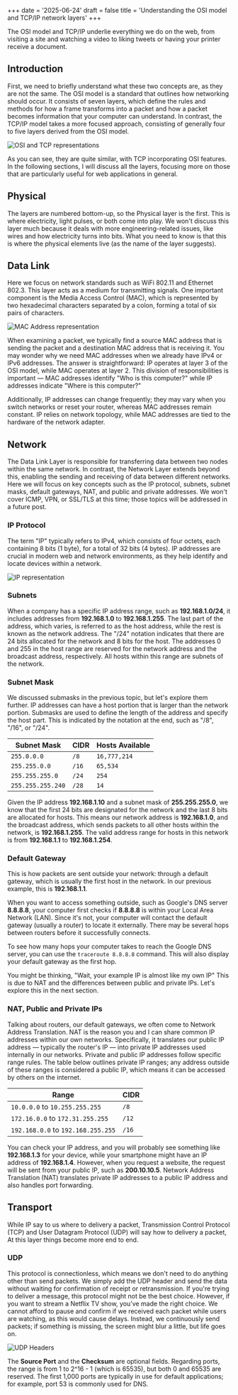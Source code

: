 +++
date = '2025-06-24'
draft = false
title = 'Understanding the OSI model and TCP/IP network layers'
+++

The OSI model and TCP/IP underlie everything we do on the web, from visiting a site and watching a video to liking tweets or having your printer receive a document.

## Introduction

First, we need to briefly understand what these two concepts are, as they are not the same. The OSI model is a standard that outlines how networking should occur. It consists of seven layers, which define the rules and methods for how a frame transforms into a packet and how a packet becomes information that your computer can understand. In contrast, the TCP/IP model takes a more focused approach, consisting of generally four to five layers derived from the OSI model.

![OSI and TCP representations](/images/OSI-vs-TCP-vs-Hybrid-2.webp)

As you can see, they are quite similar, with TCP incorporating OSI features. In the following sections, I will discuss all the layers, focusing more on those that are particularly useful for web applications in general.

## Physical

The layers are numbered bottom-up, so the Physical layer is the first. This is where electricity, light pulses, or both come into play. We won't discuss this layer much because it deals with more engineering-related issues, like wires and how electricity turns into bits. What you need to know is that this is where the physical elements live (as the name of the layer suggests).

## Data Link

Here we focus on network standards such as WiFi 802.11 and Ethernet 802.3. This layer acts as a medium for transmitting signals. One important component is the Media Access Control (MAC), which is represented by two hexadecimal characters separated by a colon, forming a total of six pairs of characters.

![MAC Address representation](/images/Untitled-2024-08-07-2121.png)

When examining a packet, we typically find a source MAC address that is sending the packet and a destination MAC address that is receiving it. You may wonder why we need MAC addresses when we already have IPv4 or IPv6 addresses. The answer is straightforward: IP operates at layer 3 of the OSI model, while MAC operates at layer 2. This division of responsibilities is important — MAC addresses identify "Who is this computer?" while IP addresses indicate "Where is this computer?" 

Additionally, IP addresses can change frequently; they may vary when you switch networks or reset your router, whereas MAC addresses remain constant. IP relies on network topology, while MAC addresses are tied to the hardware of the network adapter.

## Network

The Data Link Layer is responsible for transferring data between two nodes within the same network. In contrast, the Network Layer extends beyond this, enabling the sending and receiving of data between different networks. Here we will focus on key concepts such as the IP protocol, subnets, subnet masks, default gateways, NAT, and public and private addresses. We won't cover ICMP, VPN, or SSL/TLS at this time; those topics will be addressed in a future post.

### IP Protocol

The term "IP" typically refers to IPv4, which consists of four octets, each containing 8 bits (1 byte), for a total of 32 bits (4 bytes). IP addresses are crucial in modern web and network environments, as they help identify and locate devices within a network.

![IP representation](/images/IPv4-address-format.webp)

### Subnets

When a company has a specific IP address range, such as **192.168.1.0/24**, it includes addresses from **192.168.1.0** to **192.168.1.255**. The last part of the address, which varies, is referred to as the host address, while the rest is known as the network address. The "/24" notation indicates that there are 24 bits allocated for the network and 8 bits for the host. The addresses 0 and 255 in the host range are reserved for the network address and the broadcast address, respectively. All hosts within this range are subnets of the network.

### Subnet Mask

We discussed submasks in the previous topic, but let's explore them further. IP addresses can have a host portion that is larger than the network portion. Submasks are used to define the length of the address and specify the host part. This is indicated by the notation at the end, such as "/8", "/16", or "/24".

| Subnet Mask       | CIDR  | Hosts Available |
| ----------------- | ----- | --------------- |
| `255.0.0.0`       | `/8`  | `16,777,214`    |
| `255.255.0.0`     | `/16` | `65,534`        |
| `255.255.255.0`   | `/24` | `254`           |
| `255.255.255.240` | `/28` | `14`            |

Given the IP address **192.168.1.10** and a subnet mask of **255.255.255.0**, we know that the first 24 bits are designated for the network and the last 8 bits are allocated for hosts. This means our network address is **192.168.1.0**, and the broadcast address, which sends packets to all other hosts within the network, is **192.168.1.255**. The valid address range for hosts in this network is from **192.168.1.1** to **192.168.1.254**. 

### Default Gateway

This is how packets are sent outside your network: through a default gateway, which is usually the first host in the network. In our previous example, this is **192.168.1.1**.

When you want to access something outside, such as Google's DNS server **8.8.8.8**, your computer first checks if **8.8.8.8** is within your Local Area Network (LAN). Since it's not, your computer will contact the default gateway (usually a router) to locate it externally. There may be several hops between routers before it successfully connects. 

To see how many hops your computer takes to reach the Google DNS server, you can use the `traceroute 8.8.8.8` command. This will also display your default gateway as the first hop.

You might be thinking, "Wait, your example IP is almost like my own IP" This is due to NAT and the differences between public and private IPs. Let's explore this in the next section.

### NAT, Public and Private IPs

Talking about routers, our default gateways, we often come to Network Address Translation. NAT is the reason you and I can share common IP addresses within our own networks. Specifically, it translates our public IP address — typically the router's IP — into private IP addresses used internally in our networks. Private and public IP addresses follow specific range rules. The table below outlines private IP ranges; any address outside of these ranges is considered a public IP, which means it can be accessed by others on the internet.

| Range                              | CIDR  |
| ---------------------------------- | ----- |
| `10.0.0.0` to `10.255.255.255`     | `/8`  |
| `172.16.0.0` to `172.31.255.255`   | `/12` |
| `192.168.0.0` to `192.168.255.255` | `/16` |

You can check your IP address, and you will probably see something like **192.168.1.3** for your device, while your smartphone might have an IP address of **192.168.1.4**. However, when you request a website, the request will be sent from your public IP, such as **200.10.10.5**. Network Address Translation (NAT) translates private IP addresses to a public IP address and also handles port forwarding.

## Transport

While IP say to us where to delivery a packet, Transmission Control Protocol (TCP) and User Datagram Protocol (UDP) will say how to delivery a packet, At this layer things become more end to end.

### UDP

This protocol is connectionless, which means we don't need to do anything other than send packets. We simply add the UDP header and send the data without waiting for confirmation of receipt or retransmission. If you're trying to deliver a message, this protocol might not be the best choice. However, if you want to stream a Netflix TV show, you’ve made the right choice. We cannot afford to pause and confirm if we received each packet while users are watching, as this would cause delays. Instead, we continuously send packets; if something is missing, the screen might blur a little, but life goes on.

![UDP Headers](/images/UDP-header.jpg)

The **Source Port** and the **Checksum** are optional fields. Regarding ports, the range is from 1 to 2^16 - 1 (which is 65535), but both 0 and 65535 are reserved. The first 1,000 ports are typically in use for default applications; for example, port 53 is commonly used for DNS.

